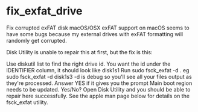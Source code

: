 # fix_exfat_drive
Fix corrupted exFAT disk macOS/OSX
exFAT support on macOS seems to have some bugs because my external drives with exFAT formatting will randomly get corrupted.

Disk Utility is unable to repair this at first, but the fix is this:

Use diskutil list to find the right drive id.
You want the id under the IDENTIFIER column, it should look like disk1s1
Run sudo fsck_exfat -d <id from above>. eg sudo fsck_exfat -d disk1s3
-d is debug so you'll see all your files output as they're processed.
Answer YES if it gives you the prompt Main boot region needs to be updated. Yes/No?
Open Disk Utility and you should be able to repair here successfully.
See the apple man page below for details on the fsck_exfat utility.

